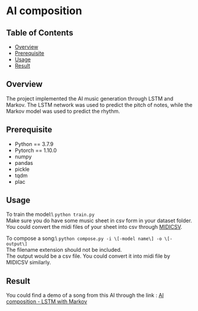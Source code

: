 # AI composition

## Table of Contents
- [Overview](#overview)
- [Prerequisite](#prerequisite)
- [Usage](#usage)
- [Result](#result)

## Overview
The project implemented the AI music generation through LSTM and Markov. The LSTM network was used to predict the pitch of notes, while the Markov model was used to predict the rhythm.

## Prerequisite
- Python == 3.7.9
- Pytorch == 1.10.0
- numpy
- pandas
- pickle
- tqdm
- plac


## Usage
To train the model:\ 
```python train.py```\
Make sure you do have some music sheet in csv form in your dataset folder. You could convert the midi files of your sheet into csv through [MIDICSV](https://www.fourmilab.ch/webtools/midicsv/).

To compose a song:\ 
```python compose.py -i \[-model name\] -o \[-output\]```\
The filename extension should not be included.\
The output would be a csv file. You could convert it into midi file by MIDICSV similarly.

## Result
You could find a demo of a song from this AI through the link : [AI composition - LSTM with Markov](https://www.youtube.com/watch?v=JTDrYezXNmk)
